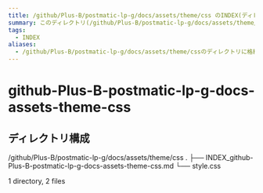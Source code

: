 ```yaml
---
title: /github/Plus-B/postmatic-lp-g/docs/assets/theme/css のINDEX(ディレクトリ概要)
summary: このディレクトリ(/github/Plus-B/postmatic-lp-g/docs/assets/theme/css)は[TODO:XXXX(このディレクトリに保存するファイルの説明を書く)]を格納する場所です。
tags:
  - INDEX
aliases:
  - /github/Plus-B/postmatic-lp-g/docs/assets/theme/cssのディレクトリに格納されている資料について(INDEX:索引)
---
```


# github-Plus-B-postmatic-lp-g-docs-assets-theme-css

## ディレクトリ構成

/github/Plus-B/postmatic-lp-g/docs/assets/theme/css
.
├── INDEX_github-Plus-B-postmatic-lp-g-docs-assets-theme-css.md
└── style.css

1 directory, 2 files


